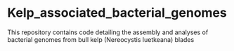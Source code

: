 # Kelp_associated_bacterial_genomes
This repository contains code detailing the assembly and analyses of bacterial genomes from bull kelp (Nereocystis luetkeana) blades
